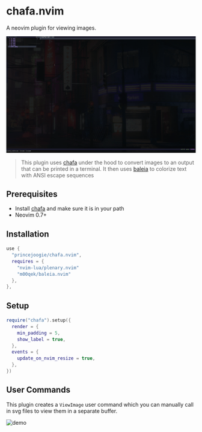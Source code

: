 # chafa.nvim

A neovim plugin for viewing images.

![demo](./assets/demo.gif)

> This plugin uses [chafa](https://github.com/hpjansson/chafa) under the hood to convert images to an output that can be printed in a terminal. It then uses [baleia](https://github.com/m00qek/baleia.nvim) to colorize text with ANSI escape sequences

## Prerequisites

- Install [chafa](https://github.com/hpjansson/chafa) and make sure it is in your path
- Neovim 0.7+

## Installation

```lua
use {
  "princejoogie/chafa.nvim",
  requires = {
    "nvim-lua/plenary.nvim"
    "m00qek/baleia.nvim"
  },
},
```

## Setup

```lua
require("chafa").setup({
  render = {
    min_padding = 5,
    show_label = true,
  },
  events = {
    update_on_nvim_resize = true,
  },
})
```

## User Commands

This plugin creates a `ViewImage` user command which you can manually call in svg files to view them in a separate buffer.

![demo](./assets/view_image_demo.gif)

